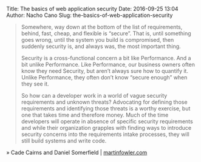 Title: The basics of web application security
Date: 2016-09-25 13:04
Author: Nacho Cano
Slug: the-basics-of-web-application-security

> Somewhere, way down at the bottom of the list of requirements, behind, fast,
> cheap, and flexible is “secure”. That is, until something goes wrong, until
> the system you build is compromised, then suddenly security is, and always
> was, the most important thing.
>
> Security is a cross-functional concern a bit like Performance. And a bit
> unlike Performance. Like Performance, our business owners often know they need
> Security, but aren’t always sure how to quantify it. Unlike Performance, they
> often don’t know “secure enough” when they see it.
>
> So how can a developer work in a world of vague security requirements and
> unknown threats? Advocating for defining those requirements and identifying
> those threats is a worthy exercise, but one that takes time and therefore
> money. Much of the time developers will operate in absence of specific
> security requirements and while their organization grapples with finding ways
> to introduce security concerns into the requirements intake processes, they
> will still build systems and write code.

» Cade Cairns and Daniel Somerfield | [martinfowler.com][]

  [martinfowler.com]: http://martinfowler.com/articles/web-security-basics.html
    "The basics of web application security"

